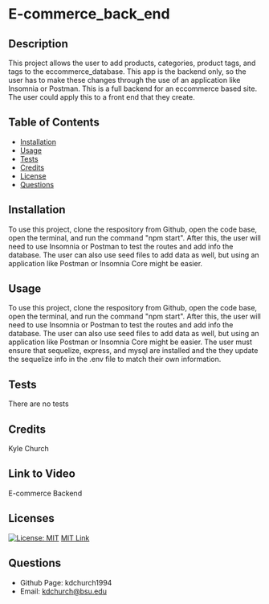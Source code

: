 # E-commerce_back_end

## Description
  This project allows the user to add products, categories, product tags, and tags to the eccommerce_database. This app is the backend only, so the user has to make these changes through the use of an application like Insomnia or Postman. This is a full backend for an eccommerce based site. The user could apply this to a front end that they create. 
  
## Table of Contents
  * [Installation](#installation)
  * [Usage](#usage)
  * [Tests](#tests)
  * [Credits](#credits)
  * [License](#licenses)
  * [Questions](#questions)
  
  ## Installation
  To use this project, clone the respository from Github, open the code base, open the terminal, and run the command "npm start". After this, the user will need to use Insomnia or Postman to test the routes and add info the database. The user can also use seed files to add data as well, but using an application like Postman or Insomnia Core might be easier. 
  
  ## Usage
  To use this project, clone the respository from Github, open the code base, open the terminal, and run the command "npm start". After this, the user will need to use Insomnia or Postman to test the routes and add info the database. The user can also use seed files to add data as well, but using an application like Postman or Insomnia Core might be easier. The user must ensure that sequelize, express, and mysql are installed and the they update the sequelize info in the .env file to match their own information.

  ## Tests
  There are no tests
  
  ## Credits
  Kyle Church
  
  ## Link to Video
  E-commerce Backend

  ## Licenses
  
  [![License: MIT](https://img.shields.io/badge/License-MIT-yellow.svg)](https://opensource.org/licences/MIT)
  [MIT Link](https://opensource.org/licenses/MIT)

  ## Questions
  - Github Page: kdchurch1994
  - Email: kdchurch@bsu.edu

